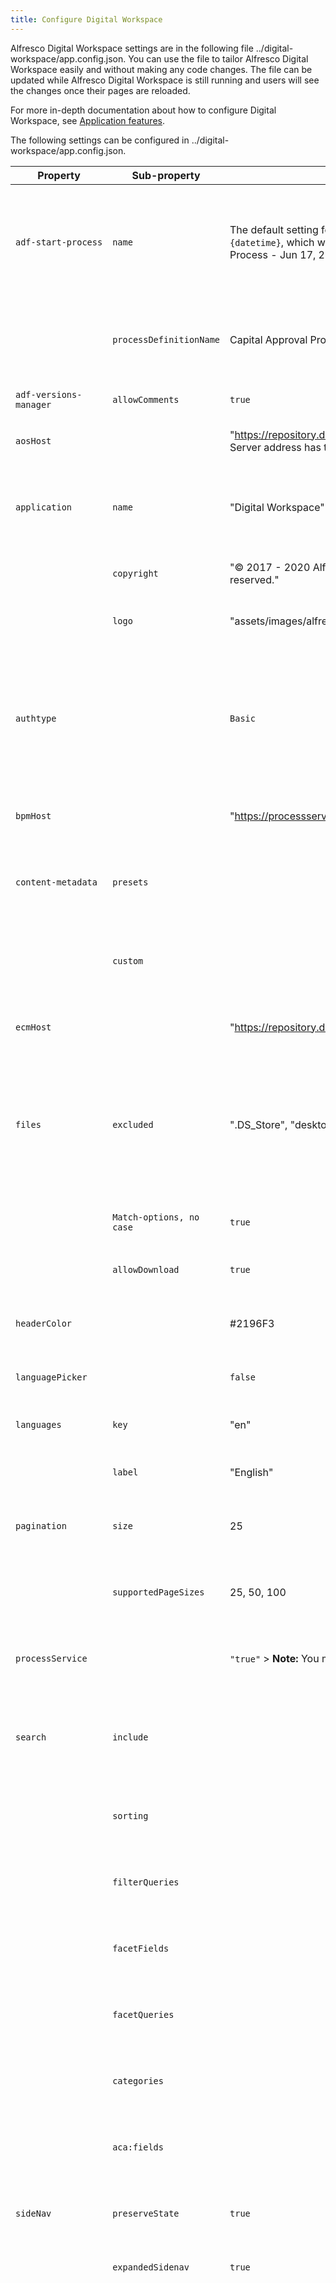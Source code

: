 ```yaml
---
title: Configure Digital Workspace
---
```

Alfresco Digital Workspace settings are in the following file ../digital-workspace/app.config.json. You can use the file to tailor Alfresco Digital Workspace easily and without making any code changes. The file can be updated while Alfresco Digital Workspace is still running and users will see the changes once their pages are reloaded.

For more in-depth documentation about how to configure Digital Workspace, see [Application features](https://alfresco-content-app.netlify.com/#/features/).

The following settings can be configured in ../digital-workspace/app.config.json.

| Property | Sub-property | Example value | Description |
| -------- | ------------ | ------------- | ----------- |
| `adf-start-process` | `name` |The default setting for this is `%{processDefinition} - %{datetime}`, which will produce, 'Capital Approval Process - Jun 17, 2020, 11:02:07 AM'.|The name of the process as it appears in Alfresco Process Services including the current days date and time. |
| |`processDefinitionName`|Capital Approval Process definition.|The name of the definition of the process you are using to create an instance.|
|`adf-versions-manager`|`allowComments`|`true`|Toggle version comments on/off.|
|`aosHost`| |"https://repository.domain.com/alfresco/aos"**Note:** Server address has to be https.|Server address of the AOS endpoint.|
|`application`|`name`|"Digital Workspace"|Application name that will be shown in the header of the application and in the page/tab title.|
| |`copyright`|"© 2017 - 2020 Alfresco Software, Inc. All rights reserved."|Copyright text shown on the login page.|
| |`logo`|"assets/images/alfresco-logo-flower.svg"|Path to the logo shown in the application header.|
|`authtype`| |`Basic`|Determines the type of authentication. To use Single Sign-on mode you must change this property to OAuth. See [Single Sign-On (SSO)](https://www.alfresco.com/abn/adf/docs/core/components/login.component/#single-sign-on-sso).|
|`bpmHost`| |"https://processservices.domain.com:port"|Server address of Alfresco Process Services.|
|`content-metadata`|`presets`| |Add custom aspects and properties to be shown in the information drawer.|
| |`custom`| |Add custom aspects and properties to be shown in the information drawer.|
|`ecmHost`| |"https://repository.domain.com:port"|Server address of Alfresco Content Services.|
|`files`|`excluded`|".DS\_Store", "desktop.ini", "Thumbs.db", ".git"|Restrict users from uploading certain types of files and folders by setting or extending the list of rules at the "files.excluded" path.|
| |`Match-options, no case`|`true`|Ensures that the exclusions are case insensitive.|
| |`allowDownload`|`true`|Toggle downloads of versions on/off.|
|`headerColor`| |\#2196F3|Value for the header background color of the application.|
|`languagePicker`| |`false`|Enable manual language selection menu.|
|`languages`|`key`|"en"|Key for language picker menu options.|
| |`label`|"English"|Label to display in the language picker menu.|
|`pagination`|`size`|25|Set the default number of items to be displayed on a page.|
| |`supportedPageSizes`|25, 50, 100|Change the items available in the pagination control.|
|`processService`| |`"true"` > **Note:** You must include the quotation marks.|Toggles the Alfresco Process Services plugin to be on/off.|
|`search`|`include`| |Specify the node information returned by the API with the search results set.|
| |`sorting`| |Search result sorting options available, and which option is the default.|
| |`filterQueries`| |Specify what content should, and shouldn’t be returned in the results set.|
| |`facetFields`| |Allows the configuration of the search results filter options.|
| |`facetQueries`| |Allows the configuration of the search results filter options.|
| |`categories`| |Allows the configuration of the search results filter options.|
| |`aca:fields`| |Specify the metadata fields that will be included in search queries.|
|`sideNav`|`preserveState`|`true`|Remember the users choice of sidenav minimized or expanded.|
| |`expandedSidenav`|`true`|Side navigation expanded by default.|
|`viewer.maxRetries`| |2|The preview mechanism used to view a file tries to open it and if its unsuccessful it waits 20 seconds and then tries again. The process involves converting the file (multiple file formats are supported depending on content type) and if it takes more than 20 seconds the system will say that the content isn't supported. This time out can be increased by adding a value for this property. If you enter 2 the wait time before time out will be 40 seconds.|



| Property/Sub-property | Description | Example value |
| --------  | ----------- | ---- | --------- |
| `adf-start-process/name` | The name of the process as it appears in Alfresco Process Services including the current days date and time. | The default setting for this is `%{processDefinition} - %{datetime}`, which will produce, 'Capital Approval Process - Jun 17, 2020, 11:02:07 AM'. | 
| `uri` | *Required.* The URI of the file to sign | String |
| `files` | *Required.* A [file](../../files.md) uploaded in a process and set as a process variable or uploaded as part of a form or another connector to sign | File |
| `recipientEmail` | *Required.* The email address to send the file to for signing | String |
| `recipientName` | *Required.* The name of the email recipient | String |
| `emailSubject` | *Required.* The subject line of the email | String | 
| `documentId` | *Optional.* A document ID for the Docusign API to use. The value must be positive integer | Integer |
| `nodeFormat` | *Optional.* The document format for the Docusign API. The default value is `pdf` | String |
| `signHerePage` | *Optional.* The label for the `Sign Here` box in the document | String | 
| `signHereX` | *Optional.*  {% include tooltip.html word="community" text="Alfresco Community Edition" %} The X position of the `Sign Here` box in the document | String |
